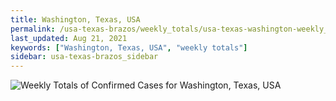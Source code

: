 ```yaml
---
title: Washington, Texas, USA
permalink: /usa-texas-brazos/weekly_totals/usa-texas-washington-weekly_totals.html
last_updated: Aug 21, 2021
keywords: ["Washington, Texas, USA", "weekly totals"]
sidebar: usa-texas-brazos_sidebar
---
```


![Weekly Totals of Confirmed Cases for Washington, Texas, USA](/covid_tracker/images/graphs/usa-texas-washington-weekly_totals_graph.png)
